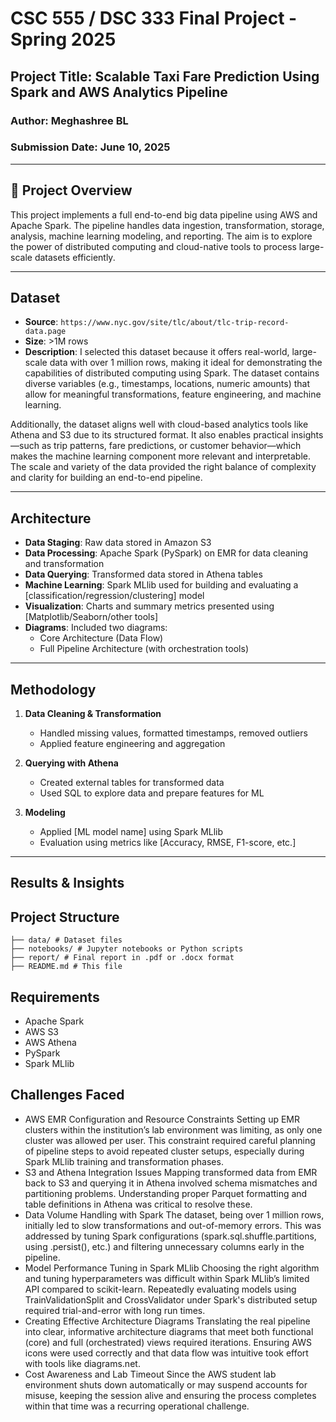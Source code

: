 # CSC 555 / DSC 333 Final Project - Spring 2025

## Project Title: Scalable Taxi Fare Prediction Using Spark and AWS Analytics Pipeline

### Author: Meghashree BL 
### Submission Date: June 10, 2025  

---

## 📌 Project Overview

This project implements a full end-to-end big data pipeline using AWS and Apache Spark. The pipeline handles data ingestion, transformation, storage, analysis, machine learning modeling, and reporting. The aim is to explore the power of distributed computing and cloud-native tools to process large-scale datasets efficiently.

---

## Dataset

- **Source**: ```https://www.nyc.gov/site/tlc/about/tlc-trip-record-data.page```
- **Size**: >1M rows
- **Description**: I selected this dataset because it offers real-world, large-scale data with over 1 million rows, making it ideal for demonstrating the capabilities of distributed computing using Spark. The dataset contains diverse variables (e.g., timestamps, locations, numeric amounts) that allow for meaningful transformations, feature engineering, and machine learning.

Additionally, the dataset aligns well with cloud-based analytics tools like Athena and S3 due to its structured format. It also enables practical insights—such as trip patterns, fare predictions, or customer behavior—which makes the machine learning component more relevant and interpretable. The scale and variety of the data provided the right balance of complexity and clarity for building an end-to-end pipeline.

---

##  Architecture

- **Data Staging**: Raw data stored in Amazon S3
- **Data Processing**: Apache Spark (PySpark) on EMR for data cleaning and transformation
- **Data Querying**: Transformed data stored in Athena tables
- **Machine Learning**: Spark MLlib used for building and evaluating a [classification/regression/clustering] model
- **Visualization**: Charts and summary metrics presented using [Matplotlib/Seaborn/other tools]
- **Diagrams**: Included two diagrams:
  - Core Architecture (Data Flow)
  - Full Pipeline Architecture (with orchestration tools)

---

##  Methodology

1. **Data Cleaning & Transformation**
   - Handled missing values, formatted timestamps, removed outliers
   - Applied feature engineering and aggregation

2. **Querying with Athena**
   - Created external tables for transformed data
   - Used SQL to explore data and prepare features for ML

3. **Modeling**
   - Applied [ML model name] using Spark MLlib
   - Evaluation using metrics like [Accuracy, RMSE, F1-score, etc.]

---

##  Results & Insights


##  Project Structure
```
├── data/ # Dataset files 
├── notebooks/ # Jupyter notebooks or Python scripts
├── report/ # Final report in .pdf or .docx format
├── README.md # This file
```
## Requirements

- Apache Spark
- AWS S3
- AWS Athena
- PySpark
- Spark MLlib

## Challenges Faced

- AWS EMR Configuration and Resource Constraints
Setting up EMR clusters within the institution’s lab environment was limiting, as only one cluster was allowed per user. This constraint required careful planning of pipeline steps to avoid repeated cluster setups, especially during Spark MLlib training and transformation phases.
- S3 and Athena Integration Issues
Mapping transformed data from EMR back to S3 and querying it in Athena involved schema mismatches and partitioning problems. Understanding proper Parquet formatting and table definitions in Athena was critical to resolve these.
- Data Volume Handling with Spark
The dataset, being over 1 million rows, initially led to slow transformations and out-of-memory errors. This was addressed by tuning Spark configurations (spark.sql.shuffle.partitions, using .persist(), etc.) and filtering unnecessary columns early in the pipeline.
- Model Performance Tuning in Spark MLlib
Choosing the right algorithm and tuning hyperparameters was difficult within Spark MLlib’s limited API compared to scikit-learn. Repeatedly evaluating models using TrainValidationSplit and CrossValidator under Spark's distributed setup required trial-and-error with long run times.
- Creating Effective Architecture Diagrams
Translating the real pipeline into clear, informative architecture diagrams that meet both functional (core) and full (orchestrated) views required iterations. Ensuring AWS icons were used correctly and that data flow was intuitive took effort with tools like diagrams.net.
- Cost Awareness and Lab Timeout
Since the AWS student lab environment shuts down automatically or may suspend accounts for misuse, keeping the session alive and ensuring the process completes within that time was a recurring operational challenge.

